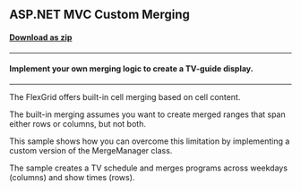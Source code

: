 ## ASP.NET MVC Custom Merging
#### [Download as zip](https://downgit.github.io/#/home?url=https://github.com/GrapeCity/ComponentOne-ASPNET-MVC-Samples/tree/master/HowTo/FlexGrid/FlexGridCustomMerging)
____
#### Implement your own merging logic to create a TV-guide display.
____
The FlexGrid offers built-in cell merging based on cell content.

The built-in merging assumes you want to create merged ranges that
span either rows or columns, but not both.

This sample shows how you can overcome this limitation by implementing 
a custom version of the MergeManager class.

The sample creates a TV schedule and merges programs across weekdays
(columns) and show times (rows).
